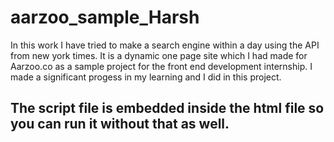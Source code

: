 # aarzoo_sample_Harsh
In this work I have tried to make a search engine within a day using the API from new york times. It is a dynamic one page site which I had made for Aarzoo.co as a sample project for the front end development internship. I made a significant progess in my learning and I did in this project. 

## The script file is embedded inside the html file so you can run it without that as well. 
